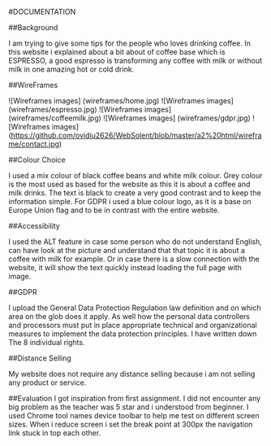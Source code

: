 #DOCUMENTATION



##Background

I am trying to give some tips for the people who loves drinking coffee.
In this website i explained about a bit about of coffee base which is ESPRESSO, a good espresso is transforming any coffee with milk or without milk in one amazing hot or cold drink.



##WireFrames

![Wireframes images] (wireframes/home.jpg)
![Wireframes images] (wireframes/espresso.jpg)
![Wireframes images] (wireframes/coffeemilk.jpg)
![Wireframes images] (wireframes/gdpr.jpg)
![Wireframes images] (https://github.com/ovidiu2626/WebSolent/blob/master/a2%20html/wireframe/contact.jpg)


##Colour Choice

I used a mix colour of black coffee beans and white milk colour. Grey colour is the most used as based for the website as this it is about a coffee and milk drinks.
The text is black to create a very good contrast and to keep the information simple.
For GDPR i used a blue colour logo, as it is a base on Europe Union flag and to be in contrast with the entire website.

##Accessibility

I used the ALT feature in case some person who do not understand English, can have look at the picture and understand that that topic it is about a coffee with milk for example.
Or in case there is a slow connection with the website, it will show the text quickly instead loading the full page with image.

##GDPR

I upload the General Data Protection Regulation law definition and on which area on the glob does it apply.
As well how the personal data controllers and processors must put in place appropriate technical and organizational measures to implement the data protection principles.
I have written down The 8 individual rights.

##Distance Selling

My website does not require any distance selling because i am not selling any product or service.


##Evaluation
I got inspiration from first assignment.
I did not encounter any big problem as the teacher was 5 star and i understood from beginner.
I used Chrome tool names device toolbar to help me test on different screen sizes.
When i reduce screen i set the break point at 300px the navigation link stuck in top each other.
